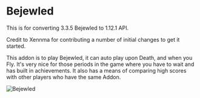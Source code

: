 # Bejewled
This is for converting 3.3.5 Bejewled to 1.12.1 API.

Credit to Xennma for contributing a number of initial changes to get it started.

This addon is to play Bejewled, it can auto play upon Death, and when you Fly. It's very nice for those periods in the game where you have to wait and has built in achievements.
It also has a means of comparing high scores with other players who have the same Addon.

![Bejewled](https://github.com/user-attachments/assets/326d9cb3-b207-433b-b658-359047b0885f)
